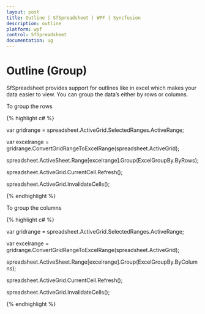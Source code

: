 ```yaml
---
layout: post
title: Outline | SfSpreadsheet | WPF | Syncfusion
description: outline
platform: wpf
control: SfSpreadsheet
documentation: ug
---
```


# Outline (Group)

SfSpreadsheet provides support for outlines like in excel which makes your data easier to view. You can group the data’s either by rows or columns.

To group the rows

{% highlight c# %}

var gridrange = spreadsheet.ActiveGrid.SelectedRanges.ActiveRange;

var excelrange = gridrange.ConvertGridRangeToExcelRange(spreadsheet.ActiveGrid);

spreadsheet.ActiveSheet.Range[excelrange].Group(ExcelGroupBy.ByRows);

spreadsheet.ActiveGrid.CurrentCell.Refresh();

spreadsheet.ActiveGrid.InvalidateCells();

{% endhighlight %}

To group the columns

{% highlight c# %}


var gridrange = spreadsheet.ActiveGrid.SelectedRanges.ActiveRange;

var excelrange = gridrange.ConvertGridRangeToExcelRange(spreadsheet.ActiveGrid);

spreadsheet.ActiveSheet.Range[excelrange].Group(ExcelGroupBy.ByColumns);

spreadsheet.ActiveGrid.CurrentCell.Refresh();

spreadsheet.ActiveGrid.InvalidateCells();

{% endhighlight %}

